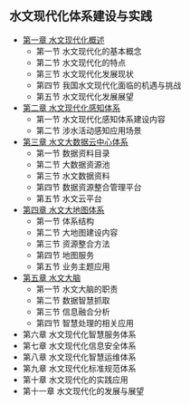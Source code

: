 ## 水文现代化体系建设与实践
- [第一章 水文现代化概述](chapter1.md)
	- 第一节 水文现代化的基本概念
	- 第二节 水文现代化的特点
	- 第三节 水文现代化发展现状
	- 第四节 我国水文现代化面临的机遇与挑战
	- 第五节 水文现代化发展展望
- [第二章 水文现代化感知体系](chapter2.md)
	- 第一节 水文现代化感知体系建设内容
	- 第二节 涉水活动感知应用场景
- [第三章 水文大数据云中心体系](chapter3.md)
	- 第一节 数据资料目录
	- 第二节 大数据资源池
	- 第三节 水文数据资料
	- 第四节 数据资源整合管理平台
	- 第五节 水文云平台
- [第四章 水文大地图体系](chapter.md)
	- 第一节 体系结构
	- 第二节 大地图建设内容
	- 第三节 资源整合方法
	- 第四节 地图服务
	- 第五节 业务主题应用
- [第五章 水文大脑](chapter5.md)
	- 第一节 水文大脑的职责
	- 第二节 数据智慧抓取
	- 第三节 信息融合分析
	- 第四节 智慧处理的相关应用
- 第六章 水文现代化智慧服务体系
- 第七章 水文现代化信息安全体系
- 第八章 水文现代化智慧运维体系
- 第九章 水文现代化标准规范体系
- 第十章 水文现代化的实践应用
- 第十一章 水文现代化的发展与展望